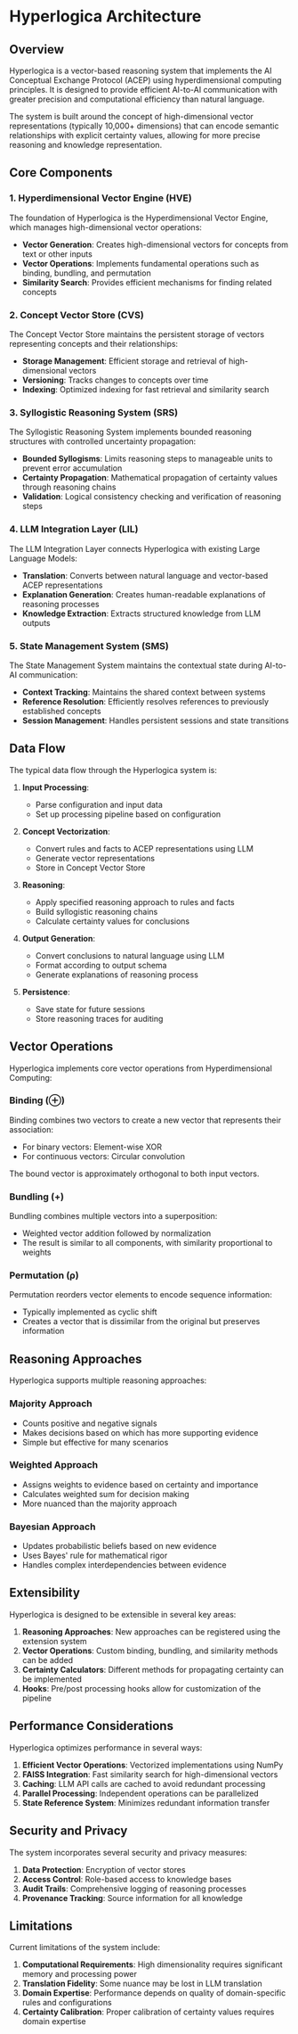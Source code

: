 # Hyperlogica Architecture

## Overview

Hyperlogica is a vector-based reasoning system that implements the AI Conceptual Exchange Protocol (ACEP) using hyperdimensional computing principles. It is designed to provide efficient AI-to-AI communication with greater precision and computational efficiency than natural language.

The system is built around the concept of high-dimensional vector representations (typically 10,000+ dimensions) that can encode semantic relationships with explicit certainty values, allowing for more precise reasoning and knowledge representation.

## Core Components

### 1. Hyperdimensional Vector Engine (HVE)

The foundation of Hyperlogica is the Hyperdimensional Vector Engine, which manages high-dimensional vector operations:

- **Vector Generation**: Creates high-dimensional vectors for concepts from text or other inputs
- **Vector Operations**: Implements fundamental operations such as binding, bundling, and permutation
- **Similarity Search**: Provides efficient mechanisms for finding related concepts

### 2. Concept Vector Store (CVS)

The Concept Vector Store maintains the persistent storage of vectors representing concepts and their relationships:

- **Storage Management**: Efficient storage and retrieval of high-dimensional vectors
- **Versioning**: Tracks changes to concepts over time
- **Indexing**: Optimized indexing for fast retrieval and similarity search

### 3. Syllogistic Reasoning System (SRS)

The Syllogistic Reasoning System implements bounded reasoning structures with controlled uncertainty propagation:

- **Bounded Syllogisms**: Limits reasoning steps to manageable units to prevent error accumulation
- **Certainty Propagation**: Mathematical propagation of certainty values through reasoning chains
- **Validation**: Logical consistency checking and verification of reasoning steps

### 4. LLM Integration Layer (LIL)

The LLM Integration Layer connects Hyperlogica with existing Large Language Models:

- **Translation**: Converts between natural language and vector-based ACEP representations
- **Explanation Generation**: Creates human-readable explanations of reasoning processes
- **Knowledge Extraction**: Extracts structured knowledge from LLM outputs

### 5. State Management System (SMS)

The State Management System maintains the contextual state during AI-to-AI communication:

- **Context Tracking**: Maintains the shared context between systems
- **Reference Resolution**: Efficiently resolves references to previously established concepts
- **Session Management**: Handles persistent sessions and state transitions

## Data Flow

The typical data flow through the Hyperlogica system is:

1. **Input Processing**:
   - Parse configuration and input data
   - Set up processing pipeline based on configuration

2. **Concept Vectorization**:
   - Convert rules and facts to ACEP representations using LLM
   - Generate vector representations
   - Store in Concept Vector Store

3. **Reasoning**:
   - Apply specified reasoning approach to rules and facts
   - Build syllogistic reasoning chains
   - Calculate certainty values for conclusions

4. **Output Generation**:
   - Convert conclusions to natural language using LLM
   - Format according to output schema
   - Generate explanations of reasoning process

5. **Persistence**:
   - Save state for future sessions
   - Store reasoning traces for auditing

## Vector Operations

Hyperlogica implements core vector operations from Hyperdimensional Computing:

### Binding (⊕)

Binding combines two vectors to create a new vector that represents their association:

- For binary vectors: Element-wise XOR
- For continuous vectors: Circular convolution

The bound vector is approximately orthogonal to both input vectors.

### Bundling (+)

Bundling combines multiple vectors into a superposition:

- Weighted vector addition followed by normalization
- The result is similar to all components, with similarity proportional to weights

### Permutation (ρ)

Permutation reorders vector elements to encode sequence information:

- Typically implemented as cyclic shift
- Creates a vector that is dissimilar from the original but preserves information

## Reasoning Approaches

Hyperlogica supports multiple reasoning approaches:

### Majority Approach

- Counts positive and negative signals
- Makes decisions based on which has more supporting evidence
- Simple but effective for many scenarios

### Weighted Approach

- Assigns weights to evidence based on certainty and importance
- Calculates weighted sum for decision making
- More nuanced than the majority approach

### Bayesian Approach

- Updates probabilistic beliefs based on new evidence
- Uses Bayes' rule for mathematical rigor
- Handles complex interdependencies between evidence

## Extensibility

Hyperlogica is designed to be extensible in several key areas:

1. **Reasoning Approaches**: New approaches can be registered using the extension system
2. **Vector Operations**: Custom binding, bundling, and similarity methods can be added
3. **Certainty Calculators**: Different methods for propagating certainty can be implemented
4. **Hooks**: Pre/post processing hooks allow for customization of the pipeline

## Performance Considerations

Hyperlogica optimizes performance in several ways:

1. **Efficient Vector Operations**: Vectorized implementations using NumPy
2. **FAISS Integration**: Fast similarity search for high-dimensional vectors
3. **Caching**: LLM API calls are cached to avoid redundant processing
4. **Parallel Processing**: Independent operations can be parallelized
5. **State Reference System**: Minimizes redundant information transfer

## Security and Privacy

The system incorporates several security and privacy measures:

1. **Data Protection**: Encryption of vector stores
2. **Access Control**: Role-based access to knowledge bases
3. **Audit Trails**: Comprehensive logging of reasoning processes
4. **Provenance Tracking**: Source information for all knowledge

## Limitations

Current limitations of the system include:

1. **Computational Requirements**: High dimensionality requires significant memory and processing power
2. **Translation Fidelity**: Some nuance may be lost in LLM translation
3. **Domain Expertise**: Performance depends on quality of domain-specific rules and configurations
4. **Certainty Calibration**: Proper calibration of certainty values requires domain expertise
